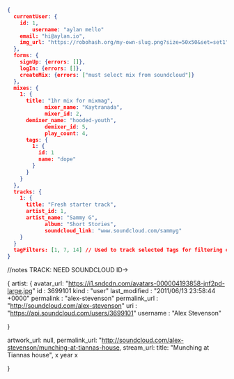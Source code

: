 ```json
{
  currentUser: {
    id: 1,
		username: "aylan mello"
    email: "hi@aylan.io",
    img_url: "https://robohash.org/my-own-slug.png?size=50x50&set=set1"
  },
  forms: {
    signUp: {errors: []},
    logIn: {errors: []},
    createMix: {errors: ["must select mix from soundcloud"]}
  },
  mixes: {
    1: {
      title: "1hr mix for mixmag",
			mixer_name: "Kaytranada",
			mixer_id: 2,
      demixer_name: "hooded-youth",
			demixer_id: 5,
			play_count: 4,
      tags: {
        1: {
          id: 1
          name: "dope"
        }
      }
    }
  },
  tracks: {
    1: {
      title: "Fresh starter track",
      artist_id: 1,
      artist_name: "Sammy G",
			album: "Short Stories",
			soundcloud_link: "www.soundcloud.com/sammyg"
    }
  }
  tagFilters: [1, 7, 14] // Used to track selected Tags for filtering of mixes
}
```
//notes
TRACK:
NEED SOUNDCLOUD ID->

{
artist:  {
  avatar_url: "https://i1.sndcdn.com/avatars-000004193858-jnf2pd-large.jpg"
  id : 3699101
  kind : "user"
  last_modified : "2011/06/13 23:58:44 +0000"
  permalink : "alex-stevenson"
  permalink_url : "http://soundcloud.com/alex-stevenson"
  uri : "https://api.soundcloud.com/users/3699101"
  username : "Alex Stevenson"

}

 artwork_url: null,
 permalink_url: "http://soundcloud.com/alex-stevenson/munching-at-tiannas-house,
 stream_url:
 title: "Munching at Tiannas house", x
 year x

}
